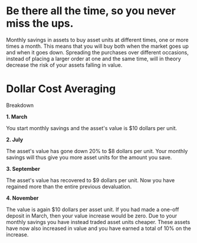 # Be there all the time, so you never miss the ups.

Monthly savings in assets to buy asset units at different times, one or more times a month. This means that you will buy both when the market goes up and when it goes down. Spreading the purchases over different occasions, instead of placing a larger order at one and the same time, will in theory decrease the risk of your assets falling in value.

# Dollar Cost Averaging
Breakdown

**1. March**

You start monthly savings and the asset's value is $10 dollars per unit. 

**2. July**

The asset's value has gone down 20% to $8 dollars per unit. Your monthly savings will thus give you more asset units for the amount you save. 

**3. September**

The asset's value has recovered to $9 dollars per unit. Now you have regained more than the entire previous devaluation. 

**4. November**

The value is again $10 dollars per asset unit. If you had made a one-off deposit in March, then your value increase would be zero. Due to your monthly savings you have instead traded asset units cheaper. These assets have now also increased in value and you have earned a total of 10% on the increase.
